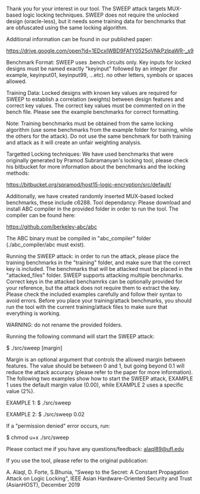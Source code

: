 Thank you for your interest in our tool. The SWEEP attack targets MUX-based logic locking techniques. SWEEP does not require the unlocked design (oracle-less), but it needs some training data for benchmarks that are obfuscated using the same locking algorithm. 

Additional information can be found in our published paper:

https://drive.google.com/open?id=1EDcxIWBD9FAfY0525oVNkPzlpaWR-_s9

Benchmark Format:
SWEEP uses .bench circuits only. Key inputs for locked designs must be named exactly "keyinput" followed by an integer (for example, keyinput01, keyinput99, ...etc). no other letters, symbols or spaces allowed.

Training Data:
Locked designs with known key values are required for SWEEP to establish a correlation (weights) between design features and correct key values. The correct key values must be commented on in the bench file. Please see the example benchmarks for correct formatting. 

Note: Training benchmarks must be obtained from the same locking algorithm (use some benchmarks from the example folder for training, while the others for the attack). Do not use the same benchmark for both training and attack as it will create an unfair weighting analysis.

Targetted Locking techniques:
We have used benchmarks that were originally generated by Pramod Subramanyan's locking tool, please check his bitbucket for more information about the benchmarks and the locking methods:

https://bitbucket.org/spramod/host15-logic-encryption/src/default/

Additionally, we have created randomly inserted MUX-based locked benchmarks, these include c6288. 
Tool dependancy:
Please download and install ABC compiler in the provided folder in order to run the tool. The compiler can be found here: 

https://github.com/berkeley-abc/abc

The ABC binary must be compiled in "abc_compiler" folder (./abc_compiler/abc must exist).

Running the SWEEP attack:
in order to run the attack, please place the training benchmarks in the "training" folder, and make sure that the correct key is included. The benchmarks that will be attacked must be placed in the "attacked_files" folder. SWEEP supports attacking multiple benchmarks. Correct keys in the attacked benchamrks can be optionally provided for your reference, but the attack does not require them to extract the key. Please check the included examples carefully and follow their syntax to avoid errors. Before you place your training/attack benchmarks, you should run the tool with the current training/attack files to make sure that everything is working.

WARNING: do not rename the provided folders.

Running the following command will start the SWEEP attack:

$ ./src/sweep [margin]

Margin is an optional argument that controls the allowed margin between features. The value should be between 0 and 1, but going beyond 0.1 will reduce the attack accuracy (please refer to the paper for more information). The following two examples show how to start the SWEEP attack, EXAMPLE 1 uses the default margin value (0.00), while EXAMPLE 2 uses a specific value (2%).

EXAMPLE 1: $ ./src/sweep

EXAMPLE 2: $ ./src/sweep 0.02

If a "permission denied" error occurs, run:

$ chmod u+x ./src/sweep

Please contact me if you have any questions/feedback: alaql89@ufl.edu

If you use the tool, please refer to the original publication: 

A. Alaql, D. Forte, S.Bhunia, "Sweep to the Secret: A Constant Propagation Attack on Logic Locking", IEEE Asian Hardware-Oriented Security and Trust (AsianHOST), December 2019
